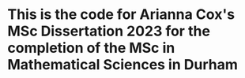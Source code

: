 # This is the code for Arianna Cox's MSc Dissertation 2023 for the completion of the MSc in Mathematical Sciences in Durham